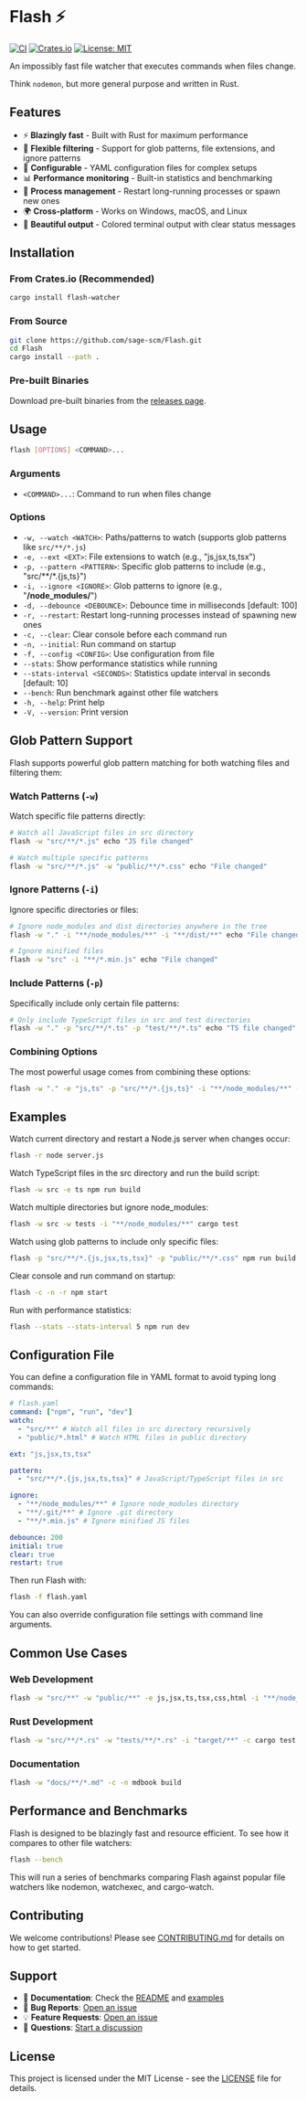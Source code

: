 # Flash ⚡

[![CI](https://github.com/sage-scm/Flash/workflows/CI/badge.svg)](https://github.com/sage-scm/Flash/actions)
[![Crates.io](https://img.shields.io/crates/v/flash-watcher.svg)](https://crates.io/crates/flash-watcher)
[![License: MIT](https://img.shields.io/badge/License-MIT-yellow.svg)](https://opensource.org/licenses/MIT)

An impossibly fast file watcher that executes commands when files change.

Think `nodemon`, but more general purpose and written in Rust.

## Features

- ⚡ **Blazingly fast** - Built with Rust for maximum performance
- 🎯 **Flexible filtering** - Support for glob patterns, file extensions, and ignore patterns
- 🔧 **Configurable** - YAML configuration files for complex setups
- 📊 **Performance monitoring** - Built-in statistics and benchmarking
- 🔄 **Process management** - Restart long-running processes or spawn new ones
- 🌍 **Cross-platform** - Works on Windows, macOS, and Linux
- 🎨 **Beautiful output** - Colored terminal output with clear status messages

## Installation

### From Crates.io (Recommended)

```sh
cargo install flash-watcher
```

### From Source

```sh
git clone https://github.com/sage-scm/Flash.git
cd Flash
cargo install --path .
```

### Pre-built Binaries

Download pre-built binaries from the [releases page](https://github.com/sage-scm/Flash/releases).

## Usage

```sh
flash [OPTIONS] <COMMAND>...
```

### Arguments

- `<COMMAND>...`: Command to run when files change

### Options

- `-w, --watch <WATCH>`: Paths/patterns to watch (supports glob patterns like `src/**/*.js`)
- `-e, --ext <EXT>`: File extensions to watch (e.g., "js,jsx,ts,tsx")
- `-p, --pattern <PATTERN>`: Specific glob patterns to include (e.g., "src/**/*.{js,ts}")
- `-i, --ignore <IGNORE>`: Glob patterns to ignore (e.g., "**/node_modules/**")
- `-d, --debounce <DEBOUNCE>`: Debounce time in milliseconds [default: 100]
- `-r, --restart`: Restart long-running processes instead of spawning new ones
- `-c, --clear`: Clear console before each command run
- `-n, --initial`: Run command on startup
- `-f, --config <CONFIG>`: Use configuration from file
- `--stats`: Show performance statistics while running
- `--stats-interval <SECONDS>`: Statistics update interval in seconds [default: 10]
- `--bench`: Run benchmark against other file watchers
- `-h, --help`: Print help
- `-V, --version`: Print version

## Glob Pattern Support

Flash supports powerful glob pattern matching for both watching files and filtering them:

### Watch Patterns (`-w`)

Watch specific file patterns directly:

```sh
# Watch all JavaScript files in src directory
flash -w "src/**/*.js" echo "JS file changed"

# Watch multiple specific patterns
flash -w "src/**/*.js" -w "public/**/*.css" echo "File changed"
```

### Ignore Patterns (`-i`)

Ignore specific directories or files:

```sh
# Ignore node_modules and dist directories anywhere in the tree
flash -w "." -i "**/node_modules/**" -i "**/dist/**" echo "File changed"

# Ignore minified files
flash -w "src" -i "**/*.min.js" echo "File changed"
```

### Include Patterns (`-p`)

Specifically include only certain file patterns:

```sh
# Only include TypeScript files in src and test directories
flash -w "." -p "src/**/*.ts" -p "test/**/*.ts" echo "TS file changed"
```

### Combining Options

The most powerful usage comes from combining these options:

```sh
flash -w "." -e "js,ts" -p "src/**/*.{js,ts}" -i "**/node_modules/**" -i "**/dist/**" echo "File changed"
```

## Examples

Watch current directory and restart a Node.js server when changes occur:
```sh
flash -r node server.js
```

Watch TypeScript files in the src directory and run the build script:
```sh
flash -w src -e ts npm run build
```

Watch multiple directories but ignore node_modules:
```sh
flash -w src -w tests -i "**/node_modules/**" cargo test
```

Watch using glob patterns to include only specific files:
```sh
flash -p "src/**/*.{js,jsx,ts,tsx}" -p "public/**/*.css" npm run build
```

Clear console and run command on startup:
```sh
flash -c -n -r npm start
```

Run with performance statistics:
```sh
flash --stats --stats-interval 5 npm run dev
```

## Configuration File

You can define a configuration file in YAML format to avoid typing long commands:

```yaml
# flash.yaml
command: ["npm", "run", "dev"]
watch:
  - "src/**" # Watch all files in src directory recursively
  - "public/*.html" # Watch HTML files in public directory

ext: "js,jsx,ts,tsx"

pattern:
  - "src/**/*.{js,jsx,ts,tsx}" # JavaScript/TypeScript files in src

ignore:
  - "**/node_modules/**" # Ignore node_modules directory
  - "**/.git/**" # Ignore .git directory
  - "**/*.min.js" # Ignore minified JS files

debounce: 200
initial: true
clear: true
restart: true
```

Then run Flash with:

```sh
flash -f flash.yaml
```

You can also override configuration file settings with command line arguments.

## Common Use Cases

### Web Development

```sh
flash -w "src/**" -w "public/**" -e js,jsx,ts,tsx,css,html -i "**/node_modules/**" -r -c -n npm start
```

### Rust Development

```sh
flash -w "src/**/*.rs" -w "tests/**/*.rs" -i "target/**" -c cargo test
```

### Documentation

```sh
flash -w "docs/**/*.md" -c -n mdbook build
```

## Performance and Benchmarks

Flash is designed to be blazingly fast and resource efficient. To see how it compares to other file watchers:

```sh
flash --bench
```

This will run a series of benchmarks comparing Flash against popular file watchers like nodemon, watchexec, and cargo-watch.

## Contributing

We welcome contributions! Please see [CONTRIBUTING.md](CONTRIBUTING.md) for details on how to get started.

## Support

- 📖 **Documentation**: Check the [README](README.md) and [examples](example.flash.yaml)
- 🐛 **Bug Reports**: [Open an issue](https://github.com/sage-scm/Flash/issues/new)
- 💡 **Feature Requests**: [Open an issue](https://github.com/sage-scm/Flash/issues/new)
- 💬 **Questions**: [Start a discussion](https://github.com/sage-scm/Flash/discussions)

## License

This project is licensed under the MIT License - see the [LICENSE](LICENSE) file for details.